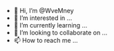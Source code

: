 - 👋 Hi, I’m @WveMney
- 👀 I’m interested in ...
- 🌱 I’m currently learning ...
- 💞️ I’m looking to collaborate on ...
- 📫 How to reach me ...

<!---
WveMney/WveMney is a ✨ special ✨ repository because its `README.md` (this file) appears on your GitHub profile.
You can click the Preview link to take a look at your changes.
--->
